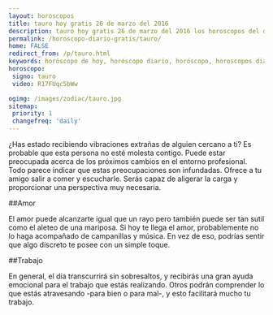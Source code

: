 ```yaml
---
layout: horoscopos
title: tauro hoy gratis 26 de marzo del 2016 
description: tauro hoy gratis 26 de marzo del 2016 los horoscopos del dia, amor, trabajo, vida personal. Todas las predicciones para tauro gratis. http://horoscopo-del-dia.com/horoscopo-diario-gratis/tauro/ 
permalink: /horoscopo-diario-gratis/tauro/
home: FALSE
redirect_from: /p/tauro.html
keywords: horóscopo de hoy, horóscopo diario, horóscopo, horoscopos diarios gratis del dia de hoy, horóscopo diario gratis,horóscopo 2016, horóscopo esperanza gracia, horoscopo tauro hoy, horoscop, horóscopos gratis, horoscopo tauro, horoscopo tauro 2016, Tarot, Astrologia, Zodíaco, tauro, horoscopo gratis
horoscopo:
 signo: tauro
 video: R17FUqc5bWw

ogimg: /images/zodiac/tauro.jpg
sitemap:
 priority: 1
 changefreq: 'daily'
---
```



¿Has estado recibiendo vibraciones extrañas de alguien cercano a ti? Es probable que esta persona no esté molesta contigo. Puede estar preocupada acerca de los próximos cambios en el entorno profesional. Todo parece indicar que estas preocupaciones son infundadas. Ofrece a tu amigo salir a comer y escucharle. Serás capaz de aligerar la carga y proporcionar una perspectiva muy necesaria.

##Amor

El amor puede alcanzarte igual que un rayo pero también puede ser tan sutil como el aleteo de una mariposa. Si hoy te llega el amor, probablemente no lo haga acompañado de campanillas y música. En vez de eso, podrías sentir que algo discreto te posee con un simple toque.

##Trabajo

En general, el día transcurrirá sin sobresaltos, y recibirás una gran ayuda emocional para el trabajo que estás realizando. Otros podrán comprender lo que estás atravesando -para bien o para mal-, y esto facilitará mucho tu trabajo.